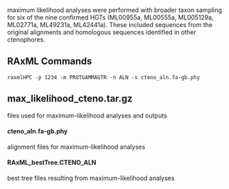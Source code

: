 maximum likelihood analyses were performed with broader taxon sampling for six of the nine confirmed HGTs (ML00955a, ML00555a, ML005129a, ML02771a, ML49231a, ML42441a). These included sequences from the original alignments and homologous sequences identified in other ctenophores.

## RAxML Commands
`raxmlHPC -p 1234 -m PROTGAMMAGTR -n ALN -s cteno_aln.fa-gb.phy`

## max_likelihood_cteno.tar.gz
files used for maximum-likelihood analyses and outputs

#### cteno_aln.fa-gb.phy
alignment files for maximum-likelihood analyses

#### RAxML_bestTree.CTENO_ALN
best tree files resulting from maximum-likelihood analyses

